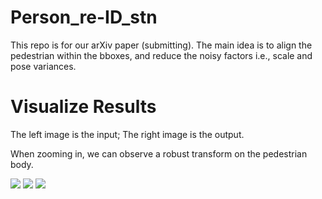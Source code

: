 # Person_re-ID_stn

This repo is for our arXiv paper (submitting). 
The main idea is to align the pedestrian within the bboxes, and reduce the noisy factors i.e., scale and pose variances.

# Visualize Results
The left image is the input; The right image is the output.

When zooming in, we can observe a robust transform on the pedestrian body.


![](https://github.com/layumi/Person_re-ID_stn/blob/master/gif/0018_c4s1_002351_02_zoomin.gif)     ![](https://github.com/layumi/Person_re-ID_stn/blob/master/gif/0137_c5s1_025751_05_zoomin.gif)      ![](https://github.com/layumi/Person_re-ID_stn/blob/master/gif/0153_c4s1_026076_03_zoomin.gif)
